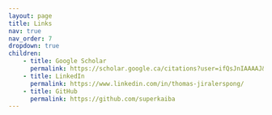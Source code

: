 ```yaml
---
layout: page
title: Links
nav: true
nav_order: 7
dropdown: true
children: 
    - title: Google Scholar
      permalink: https://scholar.google.ca/citations?user=ifQsJnIAAAAJ&hl=en&oi=sra
    - title: LinkedIn
      permalink: https://www.linkedin.com/in/thomas-jiralerspong/
    - title: GitHub
      permalink: https://github.com/superkaiba
---
```


